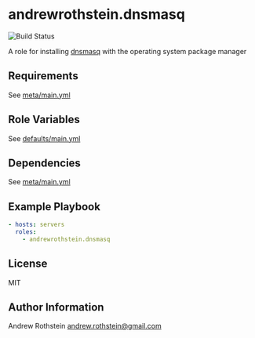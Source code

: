 andrewrothstein.dnsmasq
===========================
![Build Status](https://github.com/andrewrothstein/ansible-dnsmasq/actions/workflows/build.yml/badge.svg)

A role for installing [dnsmasq](http://www.thekelleys.org.uk/dnsmasq/doc.html) with the operating system package manager

Requirements
------------

See [meta/main.yml](meta/main.yml)

Role Variables
--------------

See [defaults/main.yml](defaults/main.yml)

Dependencies
------------

See [meta/main.yml](meta/main.yml)

Example Playbook
----------------

```yml
- hosts: servers
  roles:
    - andrewrothstein.dnsmasq
```

License
-------

MIT

Author Information
------------------

Andrew Rothstein <andrew.rothstein@gmail.com>
